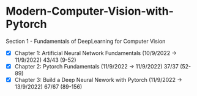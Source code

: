 # Modern-Computer-Vision-with-Pytorch

Section 1 - Fundamentals of DeepLearning for Computer Vision
- [x] Chapter 1: Artificial Neural Network Fundamentals (10/9/2022 -> 11/9/2022) 43/43 (9-52)
- [x] Chapter 2: Pytorch Fundamentals (11/9/2022 -> 11/9/2022) 37/37 (52-89)
- [x] Chapter 3: Build a Deep Neural Nework with Pytorch (11/9/2022 -> 13/9/2022) 67/67 (89-156)
